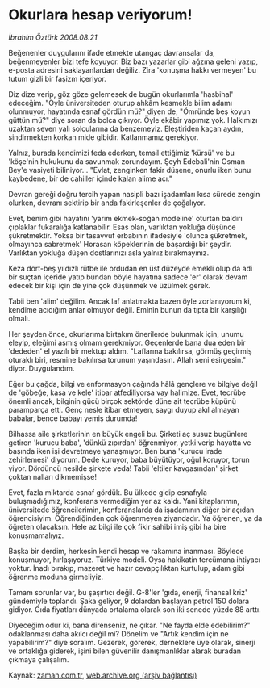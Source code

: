 # Okurlara hesap veriyorum!

*İbrahim Öztürk 2008.08.21*

<tr><td class="metin" colspan="2" style="padding-top: 20px; padding-left: 5px; padding-right: 10px;">Beğenenler duygularını ifade etmekte utangaç davransalar da, beğenmeyenler bizi tefe koyuyor. Biz bazı yazarlar gibi ağzına geleni yazıp, e-posta adresini saklayanlardan değiliz. Zira 'konuşma hakkı vermeyen' bu tutum gizli bir faşizm içeriyor.</td></tr><tr><td class="metin" colspan="2" style="padding-top: 20px; padding-left: 5px; padding-right: 10px;"><p> Diz dize verip, göz göze gelemesek de bugün okurlarımla 'hasbihal' edeceğim. "Öyle üniversiteden oturup ahkâm kesmekle bilim adamı olunmuyor, hayatında esnaf gördün mü?" diyen de, "Ömründe beş koyun güttün mü?" diye soran da bolca çıkıyor. Öyle ekâbir yapımız yok. Halkımızı uzaktan seven yalı solcularına da benzemeyiz. Eleştiriden kaçan aydın, sindirmekten korkan mide gibidir. Katlanmamız gerekiyor. 
<p> Yalnız, burada kendimizi feda ederken, temsil ettiğimiz 'kürsü' ve bu 'köşe'nin hukukunu da savunmak zorundayım. Şeyh Edebali'nin Osman Bey'e vasiyeti biliniyor... "Evlat, zenginken fakir düşene, onurlu iken bunu kaybedene, bir de cahiller içinde kalan alime acı." 
<p> Devran gereği doğru tercih yapan nasipli bazı işadamları kısa sürede zengin olurken, devranı sektirip bir anda fakirleşenler de çoğalıyor. 
<p> Evet, benim gibi hayatını 'yarım ekmek-soğan modeline' oturtan baldırı çıplaklar fukaralığa katlanabilir. Esas olan, varlıktan yokluğa düşünce şükretmektir. Yoksa bir tasavvuf erbabının ifadesiyle 'olunca şükretmek, olmayınca sabretmek' Horasan köpeklerinin de başardığı bir şeydir. Varlıktan yokluğa düşen dostlarınızı asla yalnız bırakmayınız. 
<p> Keza dört-beş yıldızlı rütbe ile ordudan en üst düzeyde emekli olup da adi bir suçtan içeride yatıp bundan böyle hayatına sadece 'er' olarak devam edecek bir kişi için de yine çok düşünmek ve üzülmek gerek. 
<p> Tabii ben 'alim' değilim. Ancak laf anlatmakta bazen öyle zorlanıyorum ki, kendime acıdığım anlar olmuyor değil. Eminin bunun da tıpta bir karşılığı olmalı. 
<p> Her şeyden önce, okurlarıma birtakım önerilerde bulunmak için, unumu eleyip, eleğimi asmış olmam gerekmiyor. Geçenlerde bana dua eden bir 'dededen' el yazılı bir mektup aldım. "Laflarına bakılırsa, görmüş geçirmiş oturaklı biri, resmine bakılırsa torunum yaşındasın. Allah seni esirgesin." diyor. Duygulandım. 
<p> Eğer bu çağda, bilgi ve enformasyon çağında hâlâ gençlere ve bilgiye değil de 'göbeğe, kasa ve kele' itibar atfediliyorsa vay halimize. Evet, tecrübe önemli ancak, bilginin gücü birçok sektörde düne ait tecrübe küpünü paramparça etti. Genç nesle itibar etmeyen, saygı duyup akıl almayan babalar, bence babayı yemiş durumda! 
<p> Bilhassa aile şirketlerinin en büyük engeli bu. Şirketi aç susuz bugünlere getiren 'kurucu baba', 'dünkü zıpırdan' öğrenmiyor, yetki verip hayatta ve başında iken işi devretmeye yanaşmıyor. Ben buna 'kurucu irade zehirlemesi' diyorum. Dede kuruyor, baba büyütüyor, oğul koruyor, torun yiyor. Dördüncü nesilde şirkete veda! Tabii 'eltiler kavgasından' şirket çoktan nalları dikmemişse! 
<p> Evet, fazla miktarda esnaf gördük. Bu ülkede gidip esnafıyla buluşmadığımız, konferans vermediğim yer az kaldı. Yani kitaplarımın, üniversitede öğrencilerimin, konferanslarda da işadamının diğer bir açıdan öğrencisiyim. Öğrendiğinden çok öğrenmeyen ziyandadır. Ya öğrenen, ya da öğreten olacaksın. Hele az bilgi ile çok fikir sahibi imiş gibi ha bire konuşmamalıyız. 
<p> Başka bir derdim, herkesin kendi hesap ve rakamına inanması. Böylece konuşmuyor, hırlaşıyoruz. Türkiye modeli. Oysa hakikatin tercümana ihtiyacı yoktur. İnadı bırakıp, mazeret ve hazır cevapçılıktan kurtulup, adam gibi öğrenme moduna girmeliyiz. 
<p> Tamam sorunlar var, bu şaşırtıcı değil. G-8'ler 'gıda, enerji, finansal kriz' gündemiyle toplandı. Şaka geliyor, 9 dolardan başlayan petrol 150 dolara gidiyor. Gıda fiyatları dünyada ortalama olarak son iki senede yüzde 88 arttı. 
<p> Diyeceğim odur ki, bana direnseniz, ne çıkar. "Ne fayda elde edebilirim?" odaklanması daha akılcı değil mi? Dönelim ve "Artık kendim için ne yapabilirim?" diye soralım. Gezerek, görerek, derneklere üye olarak, sinerji ve ortaklığa giderek, işini bilen güvenilir danışmanlıklar alarak buradan çıkmaya çalışalım.<br/></p></p></p></p></p></p></p></p></p></p></p></p></p></td></tr>

Kaynak: [zaman.com.tr](http://zaman.com.tr/yazar.do?yazino=728190), [web.archive.org (arşiv bağlantısı)](http://web.archive.org/web/20080828114227/http://www.zaman.com.tr:80/yazar.do?yazino=728190)
